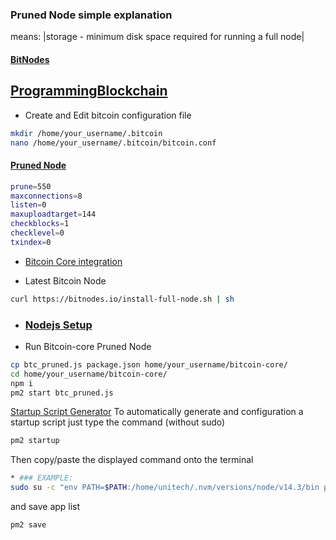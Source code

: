 ### Pruned Node simple explanation
means: |storage - minimum disk space required for running a full node|
#### [BitNodes](https://bitnodes.io)
[ProgrammingBlockchain](https://programmingblockchain.gitbook.io/programmingblockchain)
---

* Create and Edit bitcoin configuration file
```bash
mkdir /home/your_username/.bitcoin
nano /home/your_username/.bitcoin/bitcoin.conf
```
#### [Pruned Node](https://programmingblockchain.gitbook.io/programmingblockchain/wallet/pruned-node)
```bash
prune=550
maxconnections=8
listen=0
maxuploadtarget=144
checkblocks=1
checklevel=0
txindex=0
```
* [Bitcoin Core integration](https://github.com/bitcoin/bitcoin)

  
* Latest Bitcoin Node 
```bash
curl https://bitnodes.io/install-full-node.sh | sh
```

* ### [Nodejs Setup](https://github.com/nvm-sh/nvm)

* Run Bitcoin-core Pruned Node
```bash
cp btc_pruned.js package.json home/your_username/bitcoin-core/
cd home/your_username/bitcoin-core/
npm i 
pm2 start btc_pruned.js
```

[Startup Script Generator](https://pm2.keymetrics.io/docs/usage/startup/)
To automatically generate and configuration a startup script just type the command (without sudo) 
```bash
pm2 startup
```
Then copy/paste the displayed command onto the terminal
```bash
* ### EXAMPLE:
sudo su -c "env PATH=$PATH:/home/unitech/.nvm/versions/node/v14.3/bin pm2 startup <distribution> -u <user> --hp <home-path>
```
and save app list
```bash
pm2 save
```

